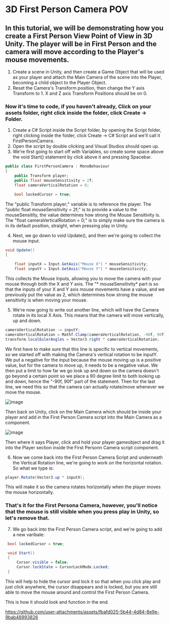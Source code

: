 # 3D First Person Camera POV 
## In this tutorial, we will be demonstrating how you create a First Person View Point of View in 3D Unity. The player will be in First Person and the camera will move according to the Player's mouse movements.

1. Create a scene in Unity, and then create a Game Object that will be used as your player and attach the Main Camera of the scene into the Player, becoming a child object to the Player Object.
2. Reset the Camera's Transform position, then change the Y axis Transform to 1. X and Z axis Transform Positions should be on 0.

### Now it's time to code, if you haven't already, Click on your assets folder, right click inside the folder, click Create -> Folder.

1. Create a C# Script inside the Script folder, by opening the Script folder, right clicking inside the folder, click Create -> C# Script and we'll call it FirstPersonCamera.
2. Open the script by double clicking and Visual Studios should open up.
3. We're first going to start off with Variables, so create some space above the void Start() statement by click above it and pressing Spacebar.
```.cs
public class FirstPersonCamera : MonoBehaviour
{
    public Transform player;
    public float mouseSensitivity = 2f;
    float cameraVerticalRotation = 0;

    bool lockedCursor = true;
```
The "public Transform player;" variable is to reference the player.
The "public float mouseSensitivity = 2f;" is to provide a value to the mouseSensitity, the value determines how strong the Mouse Sensitivity is.
The "float cameraVerticalRotation = 0;" is to simply make sure the camera is in its default position, straight, when pressing play in Unity.

4. Next, we go down to void Update(), and then we're going to collect the mouse input. 
```.cs
void Update()
{
  
    float inputX = Input.GetAxis("Mouse X") * mouseSensitivity;
    float inputY = Input.GetAxis("Mouse Y") * mouseSensitivity;
```
This collects the Mouse Inputs, allowing you to move the camera with your mouse through both the X and Y axis. 
The "* mouseSensitivity* part is so that the inputs of your X and Y axis mouse movements have a value, and we previously put the value as 2, which determines how strong the mouse sensitivity is when moving your mouse.

5. We're now going to write out another line, which will have the Camera rotate in its local X Axis. This means that the camera will move vertically, up and down.
```.cs
cameraVerticalRotation -= inputY;
cameraVerticalRotation = Mathf.Clamp(cameraVerticalRotation, -90f, 90f);
transform.localEulerAngles = Vector3.right * cameraVerticalRotation;
```
We first have to make sure that this line is specific to vertical movements, so we started off with making the Camera's vertical rotation to be inputY. We put a negative for the input because the mouse moving up is a positive value, but for the camera to move up, it needs to be a negative value.
We then put a limit to how far we go look up and down so the camera doesn't go beyond a certain point so we place a 90 degree limit to both looking up and down, hence the "-90f, 90f" part of the statement.
Then for the last line, we need this so that the camera can actually rotate/move whenever we move the mouse.

![image](https://github.com/user-attachments/assets/b94190a1-d187-41b0-ace2-8cee11ef2ad6)

Then back on Unity, click on the Main Camera which should be inside your player and add in the First Person Camera script into the Main Camera as a component.

![image](https://github.com/user-attachments/assets/e99129e9-6617-4d89-872a-ee3a105c93b6)

Then where it says Player, click and hold your player gameobject and drag it into the Player section inside the First Personn Camera script component.

6. Now we come back into the First Person Camera Script and underneath the Vertical Rotation line, we're going to work on the horizontal rotation. So what we type is:
```.cs
player.Rotate(Vector3.up * inputX);
```
This will make it so the camera rotates horizontally when the player moves the mouse horizontally.

### That's it for the First Persona Camera, however, you'll notice that the mouse is still visible when you press play in Unity, so let's remove that.

7. We go back into the First Person Camera script, and we're going to add a new varibale:
```.cs
 bool lockedCursor = true;

 void Start()
 {
     Cursor.visible = false;
     Cursor.lockState = CursorLockMode.Locked;
 }
```

This will help to hide the cursor and lock it so that when you click play and just click anywhere, the cursor disappears and is locked, but you are still able to move the mouse around and control the First Person Camera.

This is how it should look and function in the end.


https://github.com/user-attachments/assets/fbafd025-5b44-4d84-8e9e-9bab48993826

